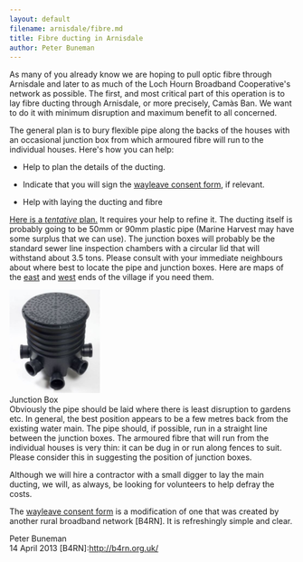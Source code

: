 ```yaml
---
layout: default
filename: arnisdale/fibre.md
title: Fibre ducting in Arnisdale
author: Peter Buneman
---
```

As many of you already know we are hoping to pull optic fibre through
Arnisdale and later to as much of the Loch Hourn Broadband
Cooperative's network as possible.  The first, and most critical part
of this operation is  to lay fibre ducting through Arnisdale, or more
precisely, Camàs Ban.  We want to do it with minimum disruption and
maximum benefit to all concerned.  
 
The general plan is to bury flexible pipe along the backs of the
houses with an occasional junction box from which armoured fibre will run
to the individual houses. Here's how you can help:

* Help to plan the details of the ducting.

* Indicate that you will sign the [wayleave consent form](LHBBC-Wayleave.pdf), if relevant.

* Help with laying the ducting and fibre

[Here is a *tentative* plan.](fiberplan+utilities.pdf)  It requires your help to
refine it.  The ducting itself is probably going to be 50mm or 90mm
plastic pipe (Marine Harvest may have some surplus that we can
use). The junction boxes will probably be the standard sewer line
inspection chambers with a circular lid that will withstand about 3.5
tons.  Please consult with your immediate neighbours about where best
to locate the pipe and junction boxes. Here are maps of the
[east](arnisdale2.pdf) and [west](arnisdale1.pdf) ends of the village if you need them.

<div class="image-float-right">
     <a href="inspection.jpg">
    <img src="inspection.jpg" width="160"
     alt="Inspection Chamber"/></a><br/>
    Junction Box
</div>
Obviously the pipe should be laid where there is least disruption to
gardens etc.  In general, the best position appears to be a few metres back
from the existing water main.  The pipe should, if possible,
run in a straight line between the junction boxes.  The armoured fibre
that will run from the individual houses is very thin: it can be dug
in or run along fences to suit.  Please consider this in suggesting the
position of junction boxes.

Although we will hire a contractor with a small digger to lay the main ducting, we
will, as always, be looking for volunteers to help defray the costs.

The [wayleave consent form](LHBBC-Wayleave.pdf) is a modification of one that was created by
another rural broadband network [B4RN]. It is refreshingly simple and clear.

Peter Buneman<br/>
14 April 2013
[B4RN]:http://b4rn.org.uk/
